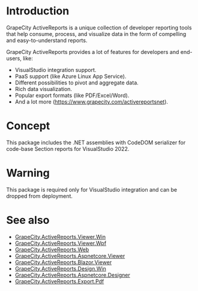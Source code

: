 # Introduction

GrapeCity ActiveReports is a unique collection of developer reporting tools that help consume, process, and visualize data in the form of compelling and easy-to-understand reports.

GrapeCity ActiveReports provides a lot of features for developers and end-users, like:
* VisualStudio integration support.
* PaaS support (like Azure Linux App Service).
* Different possibilities to pivot and aggregate data.
* Rich data visualization.
* Popular export formats (like PDF/Excel/Word).
* And a lot more (https://www.grapecity.com/activereportsnet).

# Concept

This package includes the .NET assemblies with CodeDOM serializer for code-base Section reports for VisualStudio 2022.

# Warning

This package is required only for VisualStudio integration and can be dropped from deployment.

# See also

* [GrapeCity.ActiveReports.Viewer.Win](https://www.nuget.org/packages/GrapeCity.ActiveReports.Viewer.Win/)
* [GrapeCity.ActiveReports.Viewer.Wpf](https://www.nuget.org/packages/GrapeCity.ActiveReports.Viewer.Wpf/)
* [GrapeCity.ActiveReports.Web](https://www.nuget.org/packages/GrapeCity.ActiveReports.Web/)
* [GrapeCity.ActiveReports.Aspnetcore.Viewer](https://www.nuget.org/packages/GrapeCity.ActiveReports.Aspnetcore.Viewer/)
* [GrapeCity.ActiveReports.Blazor.Viewer](https://www.nuget.org/packages/GrapeCity.ActiveReports.Blazor.Viewer/)
* [GrapeCity.ActiveReports.Design.Win](https://www.nuget.org/packages/GrapeCity.ActiveReports.Design.Win/)
* [GrapeCity.ActiveReports.Aspnetcore.Designer](https://www.nuget.org/packages/GrapeCity.ActiveReports.Aspnetcore.Designer/)
* [GrapeCity.ActiveReports.Export.Pdf](https://www.nuget.org/packages/GrapeCity.ActiveReports.Export.Pdf/)